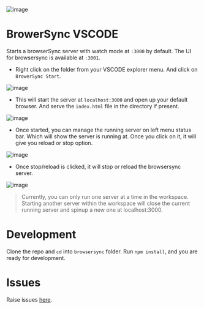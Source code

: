 ![image](https://user-images.githubusercontent.com/2890683/30096520-60ab121e-930b-11e7-8488-39a67dc0ea09.png)


# BrowerSync VSCODE

Starts a browserSync server with watch mode at `:3000` by default. The UI for browsersync is available at `:3001`.

* Right click on the folder from your VSCODE explorer menu. And click on `BrowerSync Start`.

![image](https://user-images.githubusercontent.com/2890683/30096027-b67db406-9308-11e7-8fe9-6f3bf893668d.png)

* This will start the server at `localhost:3000` and open up your default browser. And serve the `index.html` file in the directory if present.


![image](https://user-images.githubusercontent.com/2890683/30096048-d4046ff6-9308-11e7-85f0-5aae0bedc29a.png)

* Once started, you can manage the running server on left menu status bar. Which will show the server is running at. Once you click on it, it will give you reload or stop option.

![image](https://user-images.githubusercontent.com/2890683/30096057-dcfad604-9308-11e7-948d-d3d1989a36ec.png)

* Once stop/reload is clicked, it will stop or reload the browsersync server.

![image](https://user-images.githubusercontent.com/2890683/30096069-e9adfe8a-9308-11e7-9098-2fe7f8fe5a36.png)

> Currently, you can only run one server at a time in the workspace. Starting another server within the workspace will close the current running server and spinup a new one at localhost:3000.

# Development

Clone the repo and `cd` into `browsersync` folder. Run `npm install`, and you are ready for development.

# Issues
Raise issues [here](https://github.com/remicass/vscode-exts/tree/master/issues).

